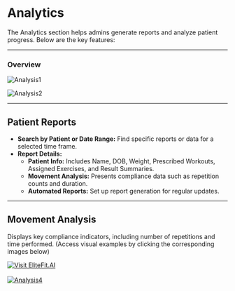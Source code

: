 # Analytics

The Analytics section helps admins generate reports and analyze patient progress. Below are the key features:

---

### Overview

![Analysis1](/img/Analysis1.png)

![Analysis2](/img/Analysis2.png)

---

## Patient Reports

- **Search by Patient or Date Range:** Find specific reports or data for a selected time frame.
- **Report Details:**
  - **Patient Info:** Includes Name, DOB, Weight, Prescribed Workouts, Assigned Exercises, and Result Summaries.
  - **Movement Analysis:** Presents compliance data such as repetition counts and duration.
  - **Automated Reports:** Set up report generation for regular updates.

---

## Movement Analysis

Displays key compliance indicators, including number of repetitions and time performed. (Access visual examples by clicking the corresponding images below)

 <a href="https://www.youtube.com/watch?v=VMqYL7XcENg" target="_blank" rel="noopener noreferrer">
     <img src="/img/Analytics3.png" alt="Visit EliteFit.AI" />
   </a>
<br />
<br />
 <a href="https://www.youtube.com/watch?v=0epFh8wz07A" target="_blank" rel="noopener noreferrer">
     <img src="/img/Analytics4.png"  alt="Analysis4" />
   </a>

